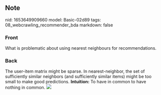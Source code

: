 ## Note
nid: 1653649909660
model: Basic-02d89
tags: 08_webcrawling_recommender_bda
markdown: false

### Front
What is problematic about using nearest neighbours for recommendations.

### Back
The user-item matrix might be sparse. In nearest-neighbor, the set
of sufficiently similar neighbors (and sufficiently similar items)
might be too small to make good predictions. <b>Intuition:</b> To
have in common to have nothing in common. <img src= 
"paste-70252108d0ef88ade4c39a7fea7670f3e553de7e.jpg">
